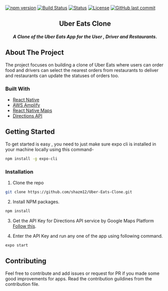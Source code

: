 

[![npm version](https://img.shields.io/npm/v/if-node-version.svg)](https://www.npmjs.com/package/if-node-version)
[![Build Status](https://travis-ci.org/mysticatea/if-node-version.svg?branch=master)](https://travis-ci.org/mysticatea/if-node-version)
  [![Status](https://img.shields.io/badge/status-active-success.svg)]() 
  [![License](https://img.shields.io/badge/license-MIT-blue.svg)](/LICENSE)
 [![GitHub last commit](https://img.shields.io/github/last-commit/HeavyScam/furnitar-back?style=social&logo=git)](https://github.com/shazm12/Ai-based-Ecommerce-web-app)

<h2 align="center">Uber Eats Clone</h2>  
<h5 align="center">A Clone of the Uber Eats App for the User , Driver and Restaurants.</h5>


## About The Project
The project focuses on building a clone of Uber Eats where users can order food and drivers can select
the nearest orders from restaurants to deliver and restaurants can update the statuses of orders too.

### Built With

* [React Native](https://reactnative.dev/)
* [AWS Amplify](https://aws.amazon.com/amplify/)
* [React Native Maps](https://www.npmjs.com/package/react-native-maps)
* [Directions API](https://developers.google.com/maps/documentation/directions/overview)


## Getting Started

To get started is easy , you need to just make sure expo cli is installed in your machine locally 
using this command-

```sh
npm install -g expo-cli
```
### Installation

1. Clone the repo
```sh
git clone https://github.com/shazm12/Uber-Eats-Clone.git
```

2. Install NPM packages.
```sh
npm install
```

3. Get the API Key for Directions API service by Google Maps Platform [Follow this](https://developers.google.com/maps/documentation/directions/start#:~:text=Go%20to%20the%20Google%20Maps%20Platform%20%3E%20Credentials%20page.&text=On%20the%20Credentials%20page%2C%20click,Click%20Close.).

4. Enter the API Key and run any one of the app using following command.
```sh
expo start
```
## Contributing

Feel free to contribute and add issues or request for PR if you made some good improvements for apps.
Read the contribution guildines from the contribution file.
